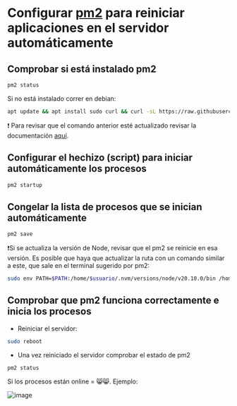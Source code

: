 # Configurar [pm2](https://pm2.keymetrics.io/docs/usage/quick-start/) para reiniciar aplicaciones en el servidor automáticamente

## Comprobar si está instalado pm2
```bash
pm2 status
```
Si no está instalado correr en debian:

```bash
apt update && apt install sudo curl && curl -sL https://raw.githubusercontent.com/Unitech/pm2/master/packager/setup.deb.sh | sudo -E bash -
```
:exclamation: Para revisar que el comando anterior esté actualizado revisar la documentación [aquí](https://pm2.io/docs/runtime/guide/installation/).

## Configurar el hechizo (script) para iniciar automáticamente los procesos

```bash
pm2 startup
```

## Congelar la lista de procesos que se inician automáticamente

```bash
pm2 save
```

❗Si se actualiza la versión de Node, revisar que el pm2 se reinicie en esa versión. Es posible que haya que actualizar la ruta con un comando similar a este, que sale en el terminal sugerido por pm2:

```bash
sudo env PATH=$PATH:/home/$usuario/.nvm/versions/node/v20.10.0/bin /home/$usuario/.nvm/versions/node/v20.10.0/lib/node_modules/pm2/bin/pm2 startup systemd -u $usuario --hp /home/$usuario
```

## Comprobar que pm2 funciona correctamente e inicia los procesos

* Reiniciar el servidor:
```bash
sudo reboot
```
* Una vez reiniciado el servidor comprobar el estado de pm2
  
```bash
pm2 status
```
Si los procesos están online = 😸😸. 
Ejemplo:

![image](https://github.com/enflujo/enflujo-cuaderno-tally/assets/5365329/14a12d81-93f7-4336-b173-b9a18b7cfe38)

